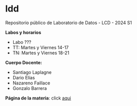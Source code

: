 # ldd
Repositorio público de Laboratorio de Datos - LCD - 2024 S1

**Labos y horarios**
- Labo ???
- TT: Martes y Viernes 14-17
- TN: Martes y Viernes 18-21

**Cuerpo Docente:**
- Santiago Laplagne
- Dario Elías
- Nazareno Faillace
- Gonzalo Barrera

**Página de la materia**: click [aqui](https://campus.exactas.uba.ar/course/view.php?id=4308)
